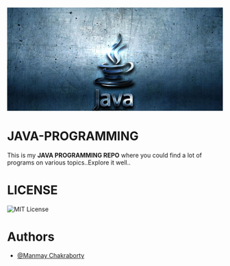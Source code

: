 <!-- ![Logo](Image/JAVA.jpg) -->
<kbd>![JAVA](Image/java.jpg)</kbd>

    
# JAVA-PROGRAMMING
This is my **JAVA PROGRAMMING REPO** where you could find a lot of programs on various topics..Explore it well..

# LICENSE

![MIT License](https://img.shields.io/apm/l/atomic-design-ui.svg?)

# Authors

- [@Manmay Chakraborty](https://www.github.com/manmay2)
